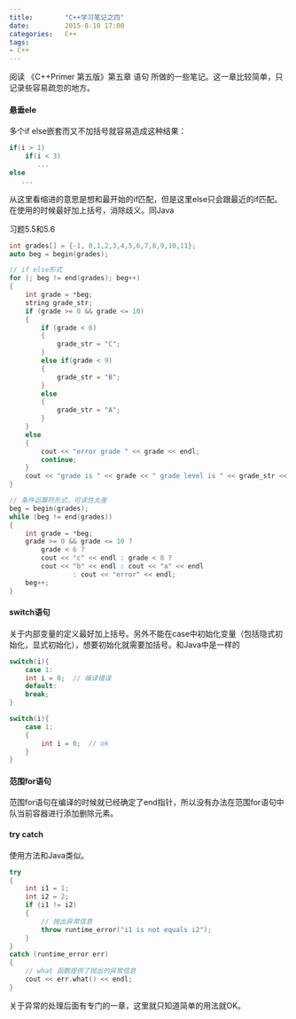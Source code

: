 ```yaml
---
title:        "C++学习笔记之四"
date:         2015-8-10 17:00
categories:   C++
tags:
- C++
---
```


阅读 《C++Primer 第五版》第五章 语句 所做的一些笔记。这一章比较简单，只记录些容易疏忽的地方。

<!--more-->

#### 悬垂ele
多个if else嵌套而又不加括号就容易造成这种结果：
```cpp
if(i > 1)
    if(i < 3)
       ...
else
   ...
```
从这里看缩进的意思是想和最开始的if匹配，但是这里else只会跟最近的if匹配。在使用的时候最好加上括号，消除歧义。同Java

习题5.5和5.6
```cpp
int grades[] = {-1, 0,1,2,3,4,5,6,7,8,9,10,11};
auto beg = begin(grades);

// if else形式
for (; beg != end(grades); beg++)
{
	int grade = *beg;
	string grade_str;
	if (grade >= 0 && grade <= 10)
	{
		if (grade < 6)
		{
			grade_str = "C";
		}
		else if(grade < 9)
		{
			grade_str = "B";
		}
		else
		{
			grade_str = "A";
		}
	}
	else
	{
		cout << "error grade " << grade << endl;
		continue;
	}
	cout << "grade is " << grade << " grade level is " << grade_str << endl;
}

// 条件运算符形式，可读性太差
beg = begin(grades);
while (beg != end(grades))
{
	int grade = *beg;
	grade >= 0 && grade <= 10 ?
		grade < 6 ?
		cout << "c" << endl : grade < 8 ?
		cout << "b" << endl : cout << "a" << endl
				: cout << "error" << endl;
	beg++;
}
```


#### switch语句
关于内部变量的定义最好加上括号。另外不能在case中初始化变量（包括隐式初始化，显式初始化），想要初始化就需要加括号。和Java中是一样的
```cpp
switch(i){
    case 1:
    int i = 0;  // 编译错误
    default:
    break;
}

switch(i){
    case 1:
    {
        int i = 0;  // ok
    }
}
```

#### 范围for语句
范围for语句在编译的时候就已经确定了end指针，所以没有办法在范围for语句中队当前容器进行添加删除元素。


#### try catch
使用方法和Java类似。
```cpp
try
{
	int i1 = 1;
	int i2 = 2;
	if (i1 != i2)
	{
        // 抛出异常信息
		throw runtime_error("i1 is not equals i2");
	}
}
catch (runtime_error err)
{
    // what 函数提供了抛出的异常信息
	cout << err.what() << endl;
}
```
关于异常的处理后面有专门的一章，这里就只知道简单的用法就OK。






